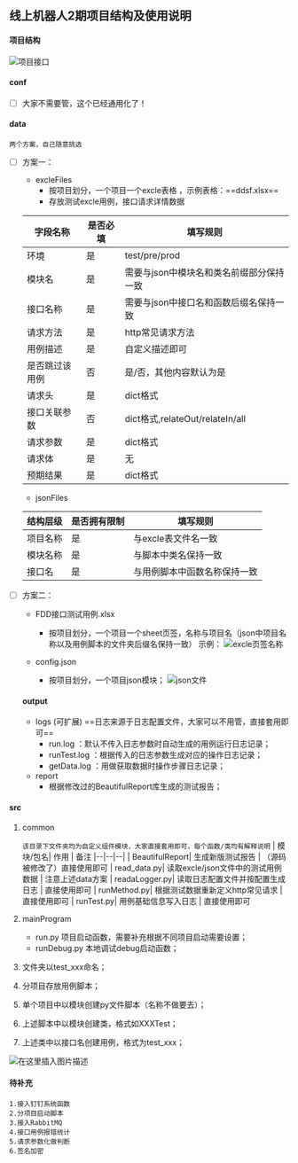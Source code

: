 ##  线上机器人2期项目结构及使用说明

#### <span id="jump2">项目结构</span>
![项目接口](https://img-blog.csdnimg.cn/20190909165400556.jpeg)  
  #### conf
 - [ ] 大家不需要管，这个已经通用化了！

 #### data
`两个方案，自己随意挑选`
	
 - [ ] 方案一：

    - excleFiles
    	- 按项目划分，一个项目一个excle表格 ，示例表格：==ddsf.xlsx==
    	- 存放测试excle用例，接口请求详情数据 
    	
	|  字段名称| 是否必填 |填写规则  |
	|--|--|--|
	| 环境 | 是 | test/pre/prod|
	| 模块名 | 是 | 需要与json中模块名和类名前缀部分保持一致 |
    | 接口名称 | 是 | 需要与json中接口名和函数后缀名保持一致 |
    | 请求方法 | 是 | http常见请求方法 |
    | 用例描述 | 是| 自定义描述即可 |
    | 是否跳过该用例 | 否 | 是/否，其他内容默认为是 |
    | 请求头 | 是 | dict格式 |
    | 接口关联参数 | 否 | dict格式,relateOut/relateIn/all |
    | 请求参数 | 是 | dict格式 |
    | 请求体 | 是 | 无 |
    | 预期结果 | 是 | dict格式 |
    - jsonFiles

	|  结构层级 |是否拥有限制 |填写规则  |
	|--|--|--|
	| 项目名称 | 是| 与excle表文件名一致|
	| 模块名称 | 是| 与脚本中类名保持一致 |
	| 接口名 | 是| 与用例脚本中函数名称保持一致 |

 - [ ] 方案二：

    - FDD接口测试用例.xlsx
   		 -  按项目划分，一个项目一个sheet页签，名称与项目名（json中项目名称以及用例脚本的文件夹后缀名保持一致）
   		 	示例：
   		 	![excle页签名称](https://img-blog.csdnimg.cn/20190909191725712.png?x-oss-process=image/watermark,type_ZmFuZ3poZW5naGVpdGk,shadow_10,text_aHR0cHM6Ly9ibG9nLmNzZG4ubmV0L3dlaXhpbl8zOTM4NjE0NQ==,size_16,color_FFFFFF,t_70)
   
    - config.json
    	-  按项目划分，一个项目json模块；
    		![json文件](https://img-blog.csdnimg.cn/20190909192057718.png?x-oss-process=image/watermark,type_ZmFuZ3poZW5naGVpdGk,shadow_10,text_aHR0cHM6Ly9ibG9nLmNzZG4ubmV0L3dlaXhpbl8zOTM4NjE0NQ==,size_16,color_FFFFFF,t_70)
   #### output
    - logs (可扩展)
    	==日志来源于日志配置文件，大家可以不用管，直接套用即可==
    	 -  run.log ：默认不传入日志参数时自动生成的用例运行日志记录；
    	 -  runTest.log ：根据传入的日志参数生成对应的操作日志记录；
  		 -  getData.log ：用做获取数据时操作步骤日志记录；	
    - report
    	- 根据修改过的BeautifulReport库生成的测试报告；

#### src

 1. common

	`该目录下文件夹均为自定义组件模块，大家直接套用即可，每个函数/类均有解释说明`
	| 模块/包名| 作用 | 备注
	|--|--|--|
	|  BeautifulReport| 生成新版测试报告 | （源码被修改了）直接使用即可
	|  read_data.py| 读取excle/json文件中的测试用例数据 |  注意上述data方案
	|  readaLogger.py| 读取日志配置文件并按配置生成日志 |  直接使用即可
	|  runMethod.py| 根据测试数据重新定义http常见请求 |  直接使用即可
	|  runTest.py| 用例基础信息写入日志  | 直接使用即可

 2. mainProgram
 	  - run.py  项目启动函数，需要补充根据不同项目启动需要设置；
 	  - runDebug.py  本地调试debug启动函数；
 
 3. 文件夹以test_xxx命名；
 4. 分项目存放用例脚本；
 5. 单个项目中以模块创建py文件脚本（名称不做要去）；
 6. 上述脚本中以模块创建类，格式如XXXTest；
 7. 上述类中以接口名创建用例，格式为test_xxx；

 ![在这里插入图片描述](https://img-blog.csdnimg.cn/20190909201251465.jpeg?x-oss-process=image/watermark,type_ZmFuZ3poZW5naGVpdGk,shadow_10,text_aHR0cHM6Ly9ibG9nLmNzZG4ubmV0L3dlaXhpbl8zOTM4NjE0NQ==,size_16,color_FFFFFF,t_70)
 #### 待补充
 	1.接入钉钉系统函数
 	2.分项目启动脚本
 	3.接入RabbitMQ
 	4.接口用例报错统计
 	5.请求参数化做判断
 	6.签名加密

